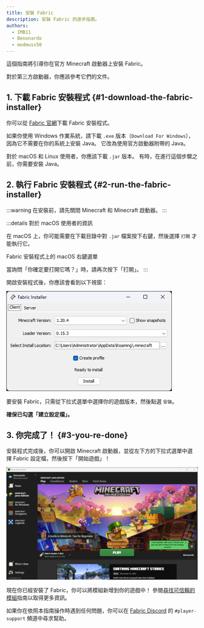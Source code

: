 ```yaml
---
title: 安裝 Fabric
description: 安裝 Fabric 的逐步指南。
authors:
  - IMB11
  - Benonardo
  - modmuss50
---
```


這個指南將引導你在官方 Minecraft 啟動器上安裝 Fabric。

對於第三方啟動器，你應該參考它們的文件。

## 1. 下載 Fabric 安裝程式 {#1-download-the-fabric-installer}

你可以從 [Fabric 官網](https://fabricmc.net/use/)下載 Fabric 安裝程式。

如果你使用 Windows 作業系統，請下載 `.exe` 版本（`Download For Windows`），因為它不需要在你的系統上安裝 Java。 它改為使用官方啟動器附帶的 Java。

對於 macOS 和 Linux 使用者，你應該下載 `.jar` 版本。 有時，在進行這個步驟之前，你需要安裝 Java。

## 2. 執行 Fabric 安裝程式 {#2-run-the-fabric-installer}

:::warning
在安裝前，請先關閉 Minecraft 和 Minecraft 啟動器。
:::

:::details 對於 macOS 使用者的資訊

在 macOS 上，你可能需要在下載目錄中對 `.jar` 檔案按下右鍵，然後選擇 `打開` 才能執行它。

Fabric 安裝程式上的 macOS 右鍵選單

當詢問「你確定要打開它嗎？」時，請再次按下「打開」。
:::

開啟安裝程式後，你應該會看到以下視窗：

![Fabric 安裝程式，「安裝」按鈕已醒目顯示](/assets/players/installing-fabric/installer-screen.png)

要安裝 Fabric，只需從下拉式選單中選擇你的遊戲版本，然後點選 `安裝`。

**確保已勾選「建立設定檔」。**

## 3. 你完成了！ {#3-you-re-done}

安裝程式完成後，你可以開啟 Minecraft 啟動器，並從左下方的下拉式選單中選擇 Fabric 設定檔，然後按下「開始遊戲」！

![選擇 Fabric 設定檔的 Minecraft 啟動器](/assets/players/installing-fabric/launcher-screen.png)

現在你已經安裝了 Fabric，你可以將模組新增到你的遊戲中！ 參閱[尋找可信賴的模組](./finding-mods)指南以取得更多資訊。

如果你在依照本指南操作時遇到任何問題，你可以在 [Fabric Discord](https://discord.gg/v6v4pMv) 的 `#player-support` 頻道中尋求幫助。
